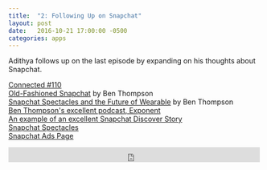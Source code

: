 ```yaml
---
title:  "2: Following Up on Snapchat"
layout: post
date:   2016-10-21 17:00:00 -0500
categories: apps
---
```


Adithya follows up on the last episode by expanding on his thoughts about Snapchat.

[Connected #110][connected]<br/>
[Old-Fashioned Snapchat][strat-article-1] by Ben Thompson<br/>
[Snapchat Spectacles and the Future of Wearable][strat-article-2] by Ben Thompson<br/>
[Ben Thompson's excellent podcast, Exponent][exponent]<br/>
[An example of an excellent Snapchat Discover Story][excellent-example]<br/>
[Snapchat Spectacles][specs]<br/>
[Snapchat Ads Page][snap-ads-page]<br/>

[connected]: https://www.relay.fm/connected/110
[snap-ads-page]: https://www.snapchat.com/ads
[strat-article-1]: https://stratechery.com/2015/old-fashioned-snapchat/
[strat-article-2]: https://stratechery.com/2016/snapchat-spectacles-and-the-future-of-wearables/
[exponent]: http://exponent.fm/
[excellent-example]: https://youtu.be/q43MoyiFK50
[specs]:https://www.spectacles.com/

<iframe src="https://archive.org/embed/halfwaypoint-ep-02" width="500" height="30" frameborder="0" webkitallowfullscreen="true" mozallowfullscreen="true" allowfullscreen></iframe>	
